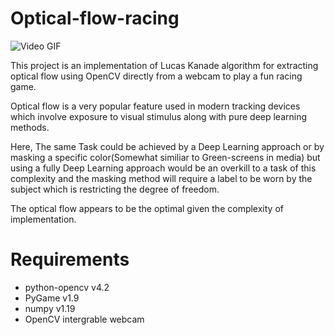 # Optical-flow-racing

![Video GIF](Optical_Flow_Racing.gif)

This project is an implementation of Lucas Kanade algorithm for extracting optical flow using OpenCV directly from a webcam to play a fun racing game.


Optical flow is a very popular feature used in modern tracking devices which involve exposure to visual stimulus along with pure deep learning methods.

Here, The same Task could be achieved by a Deep Learning approach or by masking a specific color(Somewhat similiar to Green-screens in media) but using a fully Deep Learning approach would be an overkill to a task of this complexity and the masking method will require a label to be worn by the subject which is restricting the degree of freedom.

The optical flow appears to be the optimal given the complexity of implementation.

# Requirements
- python-opencv v4.2
- PyGame v1.9
- numpy v1.19
- OpenCV intergrable webcam
